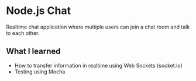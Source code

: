 # Node.js Chat

Realtime chat application where multiple users can join a chat room and talk to each other.

## What I learned

- How to transfer information in realtime using Web Sockets (socket.io)
- Testing using Mocha
